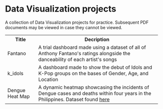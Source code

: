 # Data Visualization projects
A collection of Data Visualization projects for practice. Subsequent PDF documents may be viewed in case they cannot be viewed.

<table>
  <tr>
    <th><b>Title</th>
    <th><b>Decription</th>
  </tr>
  <tr>
    <td>Fantano</td>
    <td>A trial dashboard made using a dataset of all of Anthony Fantano's ratings alongside the danceability of each artist's songs</td>
  </tr>
  <tr>
    <td>k_idols</td>
    <td>A dashboard made to show the debut of Idols and K-Pop groups on the bases of Gender, Age, and Location</td>
  </tr>
  <tr>
    <td>Dengue Heat Map</td>
    <td>A dynamic heatmap showcasing the incidents of Dengue cases and deaths within four years in the Philippines. Dataset found <a href="https://www.kaggle.com/datasets/vincentgupo/dengue-cases-in-the-philippines">here</a></td>
  </tr>
</table>
